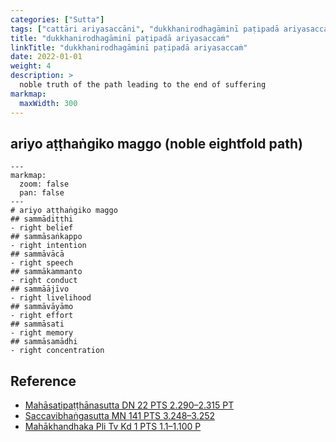 ```yaml
---
categories: ["Sutta"]
tags: ["cattāri ariyasaccāni", "dukkhanirodhagāminī paṭipadā ariyasaccaṁ", "ariyo aṭṭhaṅgiko maggo"]
title: "dukkhanirodhagāminī paṭipadā ariyasaccaṁ"
linkTitle: "dukkhanirodhagāminī paṭipadā ariyasaccaṁ"
date: 2022-01-01
weight: 4
description: >
  noble truth of the path leading to the end of suffering
markmap:
  maxWidth: 300
---
```


## ariyo aṭṭhaṅgiko maggo (noble eightfold path)

```markmap
---
markmap:
  zoom: false
  pan: false
---
# ariyo aṭṭhaṅgiko maggo
## sammādiṭṭhi
- right belief
## sammāsaṅkappo
- right intention
## sammāvācā
- right speech
## sammākammanto
- right conduct
## sammāājīvo
- right livelihood
## sammāvāyāmo
- right effort
## sammāsati
- right memory
## sammāsamādhi
- right concentration
```

## Reference

- [Mahāsatipaṭṭhānasutta DN 22 PTS 2.290–2.315 PT](https://suttacentral.net/dn22)
- [Saccavibhaṅgasutta MN 141 PTS 3.248–3.252](https://suttacentral.net/mn141)
- [Mahākhandhaka Pli Tv Kd 1 PTS 1.1–1.100 P](https://suttacentral.net/pli-tv-kd1)